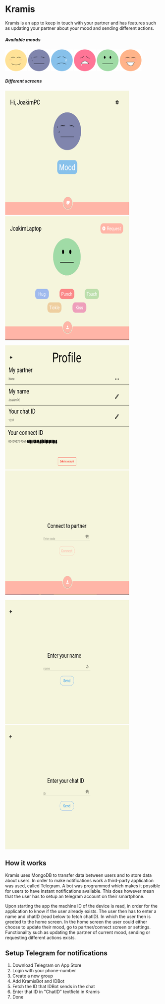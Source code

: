 # Kramis
Kramis is an app to keep in touch with your partner and has features such as updating your partner about your mood and sending different actions.

##### Available moods
<p float="left">
<img src="Mood/Happy.png" width="70" height="70"> 
<img src="Mood/Sleepy.png" width="70" height="70">
<img src="Mood/Sad.png" width="70" height="70">
<img src="Mood/Drool.png" width="70" height="70">
<img src="Mood/Blank.png" width="70" height="70">
<img src="Mood/BigSmile.png" width="70" height="70">
</p>

##### Different screens

<p float="left">
<img src="Screens/Home_screen.PNG" width="400" height="400" name="Home"> 
<img src="Screens/Partner_screen.PNG" width="400" height="400" name="Partner">
</p>
<p float="left">
<img src="Screens/Settings_screen.PNG" width="400" height="400" name="Settings"> 
<img src="Screens/Connect_screen.PNG" width="400" height="400" name="Connect"> 
</p>
<p float="left">
<img src="Screens/Name_screen.PNG" width="400" height="400"> 
<img src="Screens/Chat_screen.PNG" width="400" height="400"> 
</p>

## How it works

Kramis uses MongoDB to transfer data between users and to store data about users.
In order to make notifications work a third-party application was used, called Telegram. A bot was programmed which makes it possible for users to have instant notifications available. This does however mean that the user has to setup an telegram account on their smartphone.

Upon starting the app the machine ID of the device is read, in order for the application to know if the user already exists. The user then has to enter a name and chatID (read below to fetch chatID). In which the user then is greeted to the home screen. In the home screen the user could either choose to update their mood, go to partner/connect screen or settings. Functionailty such as updating the partner of current mood, sending or requesting different actions exists.

## Setup Telegram for notifications

1. Download Telegram on App Store
2. Login with your phone-number
3. Create a new group
4. Add KramisBot and IDBot
5. Fetch the ID that IDBot sends in the chat
6. Enter that ID in "ChatID" textfield in Kramis
7. Done
